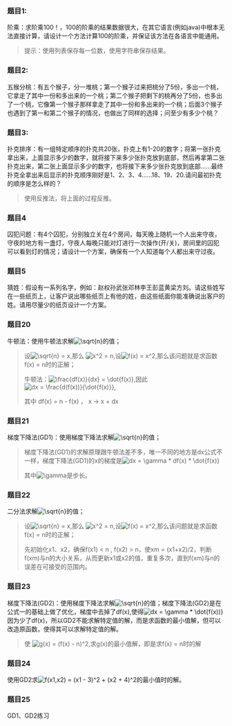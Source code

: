 ### 题目1:
阶乘：求阶乘100！，100的阶乘的结果数据很大，在其它语言(例如java)中根本无法直接计算，请设计一个方法计算100的阶乘，并保证该方法在各语言中能通用。
>提示：使用列表保存每一位数，使用字符串保存结果。

### 题目2:
五猴分桃：有五个猴子，分一堆桃；第一个猴子过来把桃分了5份，多出一个桃，它拿走了其中一份和多出来的一个桃；第二个猴子把剩下的桃再分了5份，也多出了一个桃，它像第一个猴子那样拿走了其中一份和多出来的一个桃；后面3个猴子也遇到了第一和第二个猴子的情况，也做出了同样的选择；问至少有多少个桃？


### 题目3:
扑克排序：有一组特定顺序的扑克共20张，扑克上有1-20的数字；将第一张扑克拿出来，上面显示多少的数字，就将接下来多少张扑克放到底部，然后再拿第二张扑克出来，第二张上面显示多少的数字，也将接下来多少张扑克放到底部......最终扑克全拿出来后显示的扑克顺序刚好是1、2、3、4......18、19、20.请问最初扑克的顺序是怎么样的？
>使用反推法，将上面的过程反推。

### 题目4
囚犯问题：有4个囚犯，分别独立关在4个房间，每天晚上随机一个人出来守夜，守夜的地方有一盏灯，守夜人每晚只能对灯进行一次操作(开/关)，房间里的囚犯可以看到灯的情况；请设计一个方案，确保有一个人知道每个人都出来守过夜。

### 题目5
猜姓：假设有一系列名字，例如：赵权孙武张邓林李王彭蓝黄梁方刘。请这些姓写在一些纸页上，让客户说出哪些纸页上有他的姓，由这些纸面你能准确说出客户的姓。请用尽量少的纸页设计一个方案。

### 题目20
牛顿法：使用牛顿法求解<img src="https://latex.codecogs.com/gif.latex?\sqrt{n}" title="\sqrt{n}" />的值；

>设<img src="https://latex.codecogs.com/gif.latex?\sqrt{n}&space;=&space;x" title="\sqrt{n} = x" />,那么 <img src="https://latex.codecogs.com/gif.latex?x^2&space;=&space;n" title="x^2 = n" />,设<img src="https://latex.codecogs.com/gif.latex?f(x)&space;=&space;x^2" title="f(x) = x^2" />,那么该问题就是求函数f(x) = n时的正解；
>
>牛顿法：<img src="https://latex.codecogs.com/gif.latex?\frac{df(x)}{dx}&space;=&space;\dot{f(x)}" title="\frac{df(x)}{dx} = \dot{f(x)}" />,因此<img src="https://latex.codecogs.com/gif.latex?dx&space;=&space;\frac{d(f(x))}{\dot{f(x)}}" title="dx = \frac{d(f(x))}{\dot{f(x)}}" />,
>
>其中 df(x) = n - f(x) ， x -> x + dx

### 题目21
梯度下降法(GD1)：使用梯度下降法求解<img src="https://latex.codecogs.com/gif.latex?\sqrt{n}" title="\sqrt{n}" />的值；

>梯度下降法(GD1)的求解原理跟牛顿法差不多，唯一不同的地方是dx公式不一样，梯度下降法(GD1)的x的梯度是<img src="https://latex.codecogs.com/gif.latex?dx&space;=&space;\gamma&space;*&space;df(x)&space;*&space;\dot{f(x)}" title="dx = \gamma * df(x) * \dot{f(x)}" />
>
>其中<img src="https://latex.codecogs.com/gif.latex?\gamma" title="\gamma" />是步长。

### 题目22
二分法求解<img src="https://latex.codecogs.com/gif.latex?\sqrt{n}" title="\sqrt{n}" />的值；

>设<img src="https://latex.codecogs.com/gif.latex?\sqrt{n}&space;=&space;x" title="\sqrt{n} = x" />,那么 <img src="https://latex.codecogs.com/gif.latex?x^2&space;=&space;n" title="x^2 = n" />,设<img src="https://latex.codecogs.com/gif.latex?f(x)&space;=&space;x^2" title="f(x) = x^2" />,那么该问题就是求函数f(x) = n时的正解；
>
>先初始化x1、x2，确保f(x1) < n , f(x2) > n，使xm = (x1+x2)/2，判断f(xm)与n的大小关系，从而更新x1或x2的值，重复多次，直到f(xm)与n的误差在可接受的范围内。
>

### 题目23
梯度下降法(GD2)：使用梯度下降法求解<img src="https://latex.codecogs.com/gif.latex?\sqrt{n}" title="\sqrt{n}" />的值；梯度下降法(GD2)是在公式一的基础上做了优化，梯度中去掉了df(x),使得<img src="https://latex.codecogs.com/gif.latex?dx&space;=&space;\gamma&space;*&space;\dot{f(x))}" title="dx = \gamma * \dot{f(x))}" />因为少了df(x)，所以GD2不能求解特定值的解，而是求函数的最小值解，但可以改造原函数，使得其可以求解特定值的解。

>使 <img src="https://latex.codecogs.com/gif.latex?g(x)&space;=&space;(f(x)&space;-&space;n)^2" title="g(x) = (f(x) - n)^2" />,求g(x)的最小值解，即是求f(x) = n时的解
>

### 题目24
使用GD2求<img src="https://latex.codecogs.com/gif.latex?f(x1,x2)&space;=&space;(x1&space;-&space;3)^2&space;&plus;&space;(x2&space;&plus;&space;4)^2" title="f(x1,x2) = (x1 - 3)^2 + (x2 + 4)^2" />的最小值时的解。

### 题目25
GD1、GD2练习


